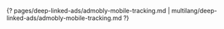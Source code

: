 {? pages/deep-linked-ads/admobly-mobile-tracking.md | multilang/deep-linked-ads/admobly-mobile-tracking.md ?}
